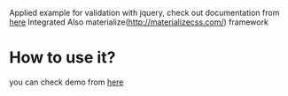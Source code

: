 Applied example for validation with jquery, check out documentation from [here](https://jqueryvalidation.org/documentation/)
Integrated Also materialize(http://materializecss.com/) framework


# How to use it?

you can check demo from [here](https://tomavic.github.io/validation-with-jQuery/)

